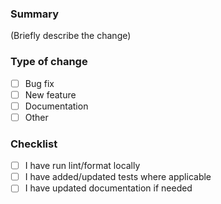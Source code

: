 ### Summary
(Briefly describe the change)

### Type of change
- [ ] Bug fix
- [ ] New feature
- [ ] Documentation
- [ ] Other

### Checklist
- [ ] I have run lint/format locally
- [ ] I have added/updated tests where applicable
- [ ] I have updated documentation if needed

